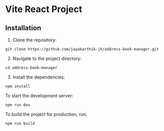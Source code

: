 # Vite React Project

## Installation

1. Clone the repository:

```
git clone https://github.com/jayakarthik-jk/address-book-manager.git
```

2. Navigate to the project directory:

```
cd address-book-manager
```

3. Install the dependencies:

```
npm install
```

To start the development server:

```
npm run dev
```

To build the project for production, run:

```
npm run build
```
